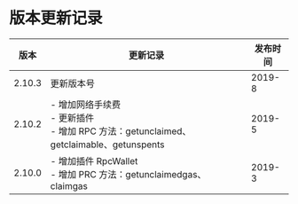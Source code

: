 # 版本更新记录

| 版本   | 更新记录                                                     | 发布时间 |
| ------ | ------------------------------------------------------------ | -------- |
| 2.10.3 | 更新版本号                                                   | 2019-8   |
| 2.10.2 | - 增加网络手续费 <br>- 更新插件<br>- 增加 RPC 方法：getunclaimed、getclaimable、getunspents | 2019-5   |
| 2.10.0 | - 增加插件 RpcWallet<br>- 增加 PRC 方法：getunclaimedgas、claimgas | 2019-3   |

